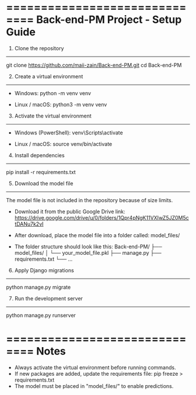 ==============================
Back-end-PM Project - Setup Guide
==============================

1) Clone the repository
------------------------
git clone https://github.com/maii-zain/Back-end-PM.git
cd Back-end-PM

2) Create a virtual environment
-------------------------------
- Windows:
    python -m venv venv

- Linux / macOS:
    python3 -m venv venv

3) Activate the virtual environment
-----------------------------------
- Windows (PowerShell):
    venv\Scripts\activate

- Linux / macOS:
    source venv/bin/activate

4) Install dependencies
------------------------
pip install -r requirements.txt

5) Download the model file
---------------------------
The model file is not included in the repository because of size limits.

- Download it from the public Google Drive link:
  https://drive.google.com/drive/u/0/folders/1Qpr4pNgK11VXIwZ5JZ0M5ctDANu7k2vI

- After download, place the model file into a folder called:
  model_files/

- The folder structure should look like this:
  Back-end-PM/
  ├── model_files/
  │   └── your_model_file.pkl
  ├── manage.py
  ├── requirements.txt
  └── ...

6) Apply Django migrations
---------------------------
python manage.py migrate

7) Run the development server
-----------------------------
python manage.py runserver


==============================
Notes
==============================
- Always activate the virtual environment before running commands.
- If new packages are added, update the requirements file:
  pip freeze > requirements.txt
- The model must be placed in "model_files/" to enable predictions.
